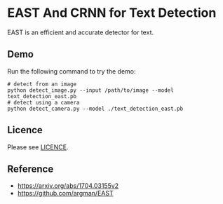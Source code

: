 # EAST And CRNN for Text Detection

EAST is an efficient and accurate detector for text.

## Demo

Run the following command to try the demo:
```shell
# detect from an image
python detect_image.py --input /path/to/image --model text_detection_east.pb
# detect using a camera
python detect_camera.py --model ./text_detection_east.pb
```

## Licence

Please see [LICENCE](./LICENCE).

## Reference

- https://arxiv.org/abs/1704.03155v2
- https://github.com/argman/EAST